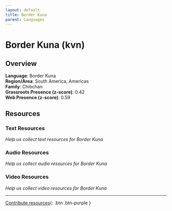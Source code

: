 ```yaml
---
layout: default
title: Border Kuna
parent: Languages
---
```


# Border Kuna (kvn)

## Overview

**Language**: Border Kuna  
**Region/Area**: South America, Americas  
**Family**: Chibchan  
**Grassroots Presence (z-score)**: 0.42  
**Web Presence (z-score)**: 0.59  

## Resources

### Text Resources
*Help us collect text resources for Border Kuna*

### Audio Resources
*Help us collect audio resources for Border Kuna*

### Video Resources
*Help us collect video resources for Border Kuna*

---

[Contribute resources](https://forms.office.com/e/1SfLJx3u1r){: .btn .btn-purple }
